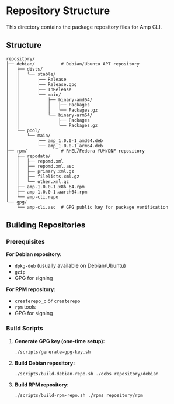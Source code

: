 # Repository Structure

This directory contains the package repository files for Amp CLI.

## Structure

```
repository/
├── debian/          # Debian/Ubuntu APT repository
│   ├── dists/
│   │   └── stable/
│   │       ├── Release
│   │       ├── Release.gpg
│   │       ├── InRelease
│   │       └── main/
│   │           ├── binary-amd64/
│   │           │   ├── Packages
│   │           │   └── Packages.gz
│   │           └── binary-arm64/
│   │               ├── Packages
│   │               └── Packages.gz
│   └── pool/
│       └── main/
│           ├── amp_1.0.0-1_amd64.deb
│           └── amp_1.0.0-1_arm64.deb
├── rpm/             # RHEL/Fedora YUM/DNF repository
│   ├── repodata/
│   │   ├── repomd.xml
│   │   ├── repomd.xml.asc
│   │   ├── primary.xml.gz
│   │   ├── filelists.xml.gz
│   │   └── other.xml.gz
│   ├── amp-1.0.0-1.x86_64.rpm
│   ├── amp-1.0.0-1.aarch64.rpm
│   └── amp-cli.repo
└── gpg/
    └── amp-cli.asc  # GPG public key for package verification
```

## Building Repositories

### Prerequisites

**For Debian repository:**
- `dpkg-deb` (usually available on Debian/Ubuntu)
- `gzip`
- GPG for signing

**For RPM repository:**
- `createrepo_c` or `createrepo`
- `rpm` tools
- GPG for signing

### Build Scripts

1. **Generate GPG key (one-time setup):**
   ```bash
   ./scripts/generate-gpg-key.sh
   ```

2. **Build Debian repository:**
   ```bash
   ./scripts/build-debian-repo.sh ./debs repository/debian
   ```

3. **Build RPM repository:**
   ```bash
   ./scripts/build-rpm-repo.sh ./rpms repository/rpm
   ```

